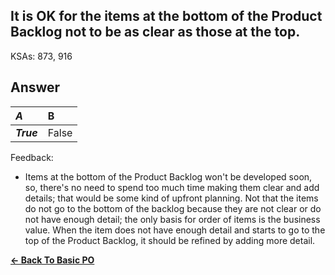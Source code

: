 ## It is OK for the items at the bottom of the Product Backlog not to be as clear as those at the top.

KSAs: 873, 916

## Answer
| ***A*** | B |
| :--- | :--- |
| ***True*** | False |


Feedback:

- Items at the bottom of the Product Backlog won't be developed soon, so, there's no need to spend too much time making them clear and add details; that would be some kind of upfront planning. Not that the items do not go to the bottom of the backlog because they are not clear or do not have enough detail; the only basis for order of items is the business value. When the item does not have enough detail and starts to go to the top of the Product Backlog, it should be refined by adding more detail.

[**<- Back To Basic PO**](../../../Basic_PO.md)

